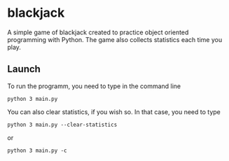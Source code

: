 # blackjack

A simple game of blackjack created to practice object oriented programming with Python. The game also collects statistics each time you play.

## Launch

To run the programm, you need to type in the command line
```
python 3 main.py
```

You can also clear statistics, if you wish so. In that case, you need to type 
```
python 3 main.py --clear-statistics
```
or 
```
python 3 main.py -c
```
